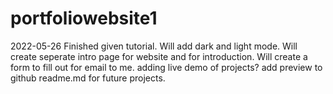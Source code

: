 # portfoliowebsite1

2022-05-26 Finished given tutorial. Will add dark and light mode. Will create seperate intro page for website and for introduction. Will create a form to fill out for email to me. adding live demo of projects? add preview to github readme.md for future projects.
